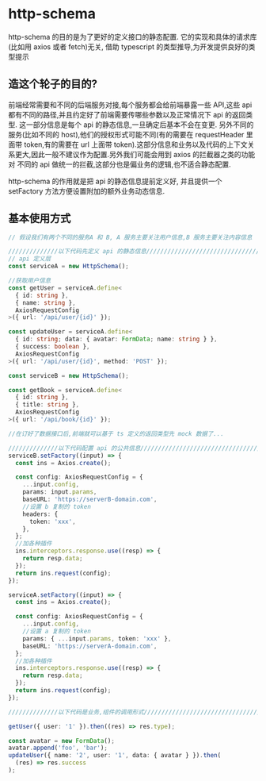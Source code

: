 # http-schema

http-schema 的目的是为了更好的定义接口的静态配置. 它的实现和具体的请求库(比如用 axios 或者 fetch)无关, 借助 typescript 的类型推导,为开发提供良好的类型提示

## 造这个轮子的目的?

前端经常需要和不同的后端服务对接,每个服务都会给前端暴露一些 API,这些 api 都有不同的路径,并且约定好了前端需要传哪些参数以及正常情况下 api 的返回类型. 这一部分信息是每个 api 的静态信息,一旦确定后基本不会在变更.
另外不同的服务(比如不同的 host),他们的授权形式可能不同(有的需要在 requestHeader 里面带 token,有的需要在 url 上面带 token).这部分信息和业务以及代码的上下文关系更大,因此一般不建议作为配置.另外我们可能会用到 axios 的拦截器之类的功能对 不同的 api 做统一的拦截,这部分也是偏业务的逻辑,也不适合静态配置.

http-schema 的作用就是把 api 的静态信息提前定义好, 并且提供一个 setFactory 方法方便设置附加的额外业务动态信息.

## 基本使用方式

```typescript
// 假设我们有两个不同的服务A 和 B, A 服务主要关注用户信息,B 服务主要关注内容信息

//////////////以下代码先定义 api 的静态信息////////////////////////////////////////////////////
// api 定义层
const serviceA = new HttpSchema();

//获取用户信息
const getUser = serviceA.define<
  { id: string },
  { name: string },
  AxiosRequestConfig
>({ url: '/api/user/{id}' });

const updateUser = serviceA.define<
  { id: string; data: { avatar: FormData; name: string } },
  { success: boolean },
  AxiosRequestConfig
>({ url: '/api/user/{id}', method: 'POST' });

const serviceB = new HttpSchema();

const getBook = serviceA.define<
  { id: string },
  { title: string },
  AxiosRequestConfig
>({ url: '/api/book/{id}' });

//在订好了数据接口后,前端就可以基于 ts 定义的返回类型先 mock 数据了...

//////////////以下代码配置 api 的公共信息////////////////////////////////////////////////////
serviceB.setFactory((input) => {
  const ins = Axios.create();

  const config: AxiosRequestConfig = {
    ...input.config,
    params: input.params,
    baseURL: 'https://serverB-domain.com',
    //设置 b 复制的 token
    headers: {
      token: 'xxx',
    },
  };
  //加各种插件
  ins.interceptors.response.use((resp) => {
    return resp.data;
  });
  return ins.request(config);
});

serviceA.setFactory((input) => {
  const ins = Axios.create();

  const config: AxiosRequestConfig = {
    ...input.config,
    //设置 a 复制的 token
    params: { ...input.params, token: 'xxx' },
    baseURL: 'https://serverA-domain.com',
  };
  //加各种插件
  ins.interceptors.response.use((resp) => {
    return resp.data;
  });
  return ins.request(config);
});

//////////////以下代码是业务,组件的调用形式////////////////////////////////////////////////////

getUser({ user: '1' }).then((res) => res.type);

const avatar = new FormData();
avatar.append('foo', 'bar');
updateUser({ name: '2', user: '1', data: { avatar } }).then(
  (res) => res.success
);
```
